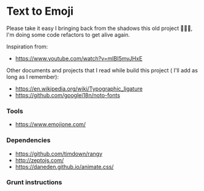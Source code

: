 # Text to Emoji

Please take it easy I bringing back from the shadows this old project 🦇🦇🦇, I'm doing some code refactors to get alive again.

Inspiration from:

- https://www.youtube.com/watch?v=mIBI5mvJHxE

Other documents and projects that I read while build this project (
I'll add as long as I remember):

 - https://en.wikipedia.org/wiki/Typographic_ligature
 - https://github.com/googlei18n/noto-fonts

### Tools

- https://www.emojione.com/

### Dependencies

- https://github.com/timdown/rangy
- http://zeptojs.com/
- https://daneden.github.io/animate.css/

### Grunt instructions
